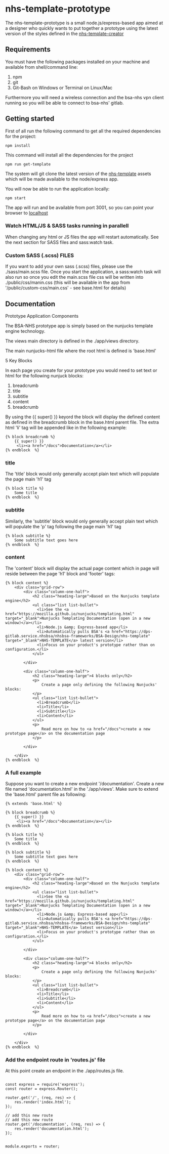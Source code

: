 # nhs-template-prototype

The nhs-template-prototype is a small node.js/express-based app aimed at a designer who quickly wants to put together a prototype using the latest version of the styles defined in the  [nhs-template-creator](https://dps-gitlab.service.nhsbsa/nhsbsa-frameworks/BSA-Design/nhs-template-creator)

## Requirements

You must have the following packages installed on your machine and available from shell/command line:

1. npm
2. git
3. Git-Bash on Windows or Terminal on Linux/Mac

Furthermore you will need a wireless connection and the bsa-nhs vpn client running so you will be able to connect to bsa-nhs' gitlab.

## Getting started

First of all run the following command to get all the required dependencies for the project:

```
npm install
```

This command will install all the dependencies for the project

```
npm run get-template
```

The system will git clone the latest version of the [nhs-template](https://dps-gitlab.service.nhsbsa/nhsbsa-frameworks/BSA-Design/nhs-template) assets which will be made available to the node/express app.

You will now be able to run the application locally:

```
npm start
```

The app will run and be available from port 3001, so you can point your browser to [localhost](http://localhost:3001)

### Watch HTML/JS & SASS tasks running in parallell
When changing any html or JS files the app will restart automatically. See the next section for SASS files and sass:watch task.

### Custom SASS (.scss) FILES
If you want to add your own sass (.scss) files, please use the ./sass/main.scss file. Once you start the application, a sass:watch task will also run so once you edit the main.scss file css will be written into ./public/css/manin.css (this will be available in the app from '/public/custom-css/main.css' - see base.html for details)

## Documentation

Prototype Application Components

The BSA-NHS prototype app is simply based on the nunjucks template engine technology.

The views main directory is defined in the ./app/views directory.

The main nunjucks-html file where the root html is defined is 'base.html'

5 Key Blocks

In each page you create for your prototype you would need to set text or html for the following nunjuck blocks:

1. breadcrumb
2. title
3. subtitle
4. content
5. breadcrumb

By using the {{ super() }} keyord the block will display the defined content as defined in the breadcrumb block in the base.html parent file. The extra html 'li' tag will be appended like in the following example:

```
{% block breadcrumb %}
    {{ super() }}
     <li><a href="/docs">Documentation</a></li>
{% endblock  %}
```
### title
The 'title' block would only generally accept plain text which will populate the page main 'h1' tag

```
{% block title %}
    Some title
{% endblock  %}
```

### subtitle

Similarly, the 'subtitle' block would only generally accept plain text which will populate the 'p' tag following the page main 'h1' tag

```
{% block subtitle %}
    Some subtitle text goes here
{% endblock  %}
```

### content

The 'content' block will display the actual page content which in page will reside between the page 'h1' block and 'footer' tags:
```
{% block content %}
    <div class="grid-row">
        <div class="column-one-half">
            <h2 class="heading-large">Based on the Nunjucks template engine</h2>
            <ul class="list list-bullet">
              <li>See the <a href="https://mozilla.github.io/nunjucks/templating.html" target="_blank">Nunjucks Templating Documentation (open in a new window)</a></li>
              <li>Node.js &amp; Express-based app</li>
              <li>Automatically pulls BSA's <a href="https://dps-gitlab.service.nhsbsa/nhsbsa-frameworks/BSA-Design/nhs-template" target="_blank">NHS-TEMPLATE</a> latest version</li>
              <li>Focus on your product's prototype rather than on configuration.</li>
            </ul>

        </div>

        <div class="column-one-half">
            <h2 class="heading-large">4 blocks only</h2>
            <p>
                Create a page only defining the following Nunjucks' blocks:
            </p>
            <ul class="list list-bullet">
              <li>Breadcrumb</li>
              <li>Title</li>
              <li>Subtitle</li>
              <li>Content</li>
            </ul>
            <p>
                Read more on how to <a href="/docs">create a new prototype page</a> on the documentation page
            </p>

        </div>

    </div>
{% endblock  %}
```

### A full example

Suppose you want to create a new endpoint '/documentation'. Create a new file named 'documentation.html' in the './app/views'. Make sure to extend the 'base.html' parent file as following:

```
{% extends 'base.html' %}

{% block breadcrumb %}
    {{ super() }}
     <li><a href="/docs">Documentation</a></li>
{% endblock  %}

{% block title %}
    Some title
{% endblock  %}

{% block subtitle %}
    Some subtitle text goes here
{% endblock  %}

{% block content %}
    <div class="grid-row">
        <div class="column-one-half">
            <h2 class="heading-large">Based on the Nunjucks template engine</h2>
            <ul class="list list-bullet">
              <li>See the <a href="https://mozilla.github.io/nunjucks/templating.html" target="_blank">Nunjucks Templating Documentation (open in a new window)</a></li>
              <li>Node.js &amp; Express-based app</li>
              <li>Automatically pulls BSA's <a href="https://dps-gitlab.service.nhsbsa/nhsbsa-frameworks/BSA-Design/nhs-template" target="_blank">NHS-TEMPLATE</a> latest version</li>
              <li>Focus on your product's prototype rather than on configuration.</li>
            </ul>

        </div>

        <div class="column-one-half">
            <h2 class="heading-large">4 blocks only</h2>
            <p>
                Create a page only defining the following Nunjucks' blocks:
            </p>
            <ul class="list list-bullet">
              <li>Breadcrumb</li>
              <li>Title</li>
              <li>Subtitle</li>
              <li>Content</li>
            </ul>
            <p>
                Read more on how to <a href="/docs">create a new prototype page</a> on the documentation page
            </p>

        </div>

    </div>
{% endblock  %}
```

### Add the endpoint route in 'routes.js' file

At this point create an endpoint in the ./app/routes.js file.
```

const express = require('express');
const router = express.Router();

router.get('/', (req, res) => {
    res.render('index.html');
});

// add this new route
// add this new route
router.get('/documentation', (req, res) => {
    res.render('documentation.html');
});


module.exports = router;
```



